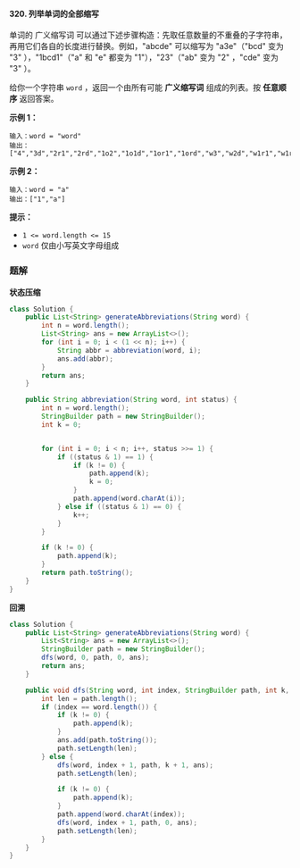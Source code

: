 #### 320. 列举单词的全部缩写

单词的 广义缩写词 可以通过下述步骤构造：先取任意数量的不重叠的子字符串，再用它们各自的长度进行替换。例如，"abcde" 可以缩写为 "a3e"（"bcd" 变为 "3" ），"1bcd1"（"a" 和 "e" 都变为 "1"），"23"（"ab" 变为 "2" ，"cde" 变为 "3" ）。

给你一个字符串 `word` ，返回一个由所有可能 **广义缩写词** 组成的列表。按 **任意顺序** 返回答案。

**示例 1：**

```shell
输入：word = "word"
输出：["4","3d","2r1","2rd","1o2","1o1d","1or1","1ord","w3","w2d","w1r1","w1rd","wo2","wo1d","wor1","word"]
```

**示例 2：**

```shell
输入：word = "a"
输出：["1","a"]
```

**提示：**

- `1 <= word.length <= 15`
- `word` 仅由小写英文字母组成

### 题解

**状态压缩**

```java
class Solution {
    public List<String> generateAbbreviations(String word) {
        int n = word.length();
        List<String> ans = new ArrayList<>();
        for (int i = 0; i < (1 << n); i++) {
            String abbr = abbreviation(word, i);
            ans.add(abbr);
        }
        return ans;
    }

    public String abbreviation(String word, int status) {
        int n = word.length();
        StringBuilder path = new StringBuilder();
        int k = 0;


        for (int i = 0; i < n; i++, status >>= 1) {
            if ((status & 1) == 1) {
                if (k != 0) {
                    path.append(k);
                    k = 0;
                }
                path.append(word.charAt(i));
            } else if ((status & 1) == 0) {
                k++;
            }
        }

        if (k != 0) {
            path.append(k);
        }
        return path.toString();
    }
}
```

**回溯**

```java
class Solution {
    public List<String> generateAbbreviations(String word) {
        List<String> ans = new ArrayList<>();
        StringBuilder path = new StringBuilder();
        dfs(word, 0, path, 0, ans);
        return ans;
    }

    public void dfs(String word, int index, StringBuilder path, int k, List<String> ans) {
        int len = path.length();
        if (index == word.length()) {
            if (k != 0) {
                path.append(k);
            }
            ans.add(path.toString());
            path.setLength(len);
        } else {
            dfs(word, index + 1, path, k + 1, ans);
            path.setLength(len);

            if (k != 0) {
                path.append(k);
            }
            path.append(word.charAt(index));
            dfs(word, index + 1, path, 0, ans);
            path.setLength(len);
        }
    }
}
```

